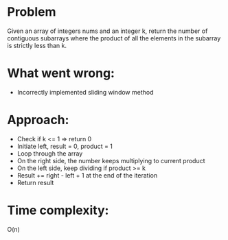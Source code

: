 # Problem
Given an array of integers nums and an integer k, return the number of contiguous subarrays where the product of all the elements in the subarray is strictly less than k.

# What went wrong:
- Incorrectly implemented sliding window method

# Approach:
- Check if k <= 1 => return 0
- Initiate left, result = 0, product = 1
- Loop through the array
- On the right side, the number keeps multiplying to current product
- On the left side, keep dividing if product >= k
- Result += right - left + 1 at the end of the iteration
- Return result

# Time complexity:
O(n)